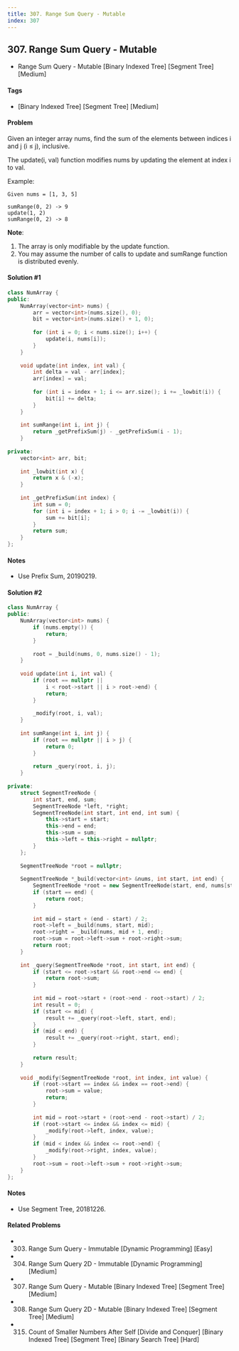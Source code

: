 ```yaml
---
title: 307. Range Sum Query - Mutable
index: 307
---
```


## 307. Range Sum Query - Mutable
- Range Sum Query - Mutable [Binary Indexed Tree] [Segment Tree] [Medium]

#### Tags
- [Binary Indexed Tree] [Segment Tree] [Medium]

#### Problem
Given an integer array nums, find the sum of the elements between indices i and j (i ≤ j), inclusive.

The update(i, val) function modifies nums by updating the element at index i to val.

Example:

    Given nums = [1, 3, 5]

    sumRange(0, 2) -> 9
    update(1, 2)
    sumRange(0, 2) -> 8

**Note**:

1. The array is only modifiable by the update function.
2. You may assume the number of calls to update and sumRange function is distributed evenly.

#### Solution #1
``` C++
class NumArray {
public:
    NumArray(vector<int> nums) {
        arr = vector<int>(nums.size(), 0);
        bit = vector<int>(nums.size() + 1, 0);
        
        for (int i = 0; i < nums.size(); i++) {
            update(i, nums[i]);
        }
    }
    
    void update(int index, int val) {
        int delta = val - arr[index];
        arr[index] = val;
        
        for (int i = index + 1; i <= arr.size(); i += _lowbit(i)) {
            bit[i] += delta;
        }
    }
    
    int sumRange(int i, int j) {
        return _getPrefixSum(j) - _getPrefixSum(i - 1);
    }
    
private:
    vector<int> arr, bit;
    
    int _lowbit(int x) {
        return x & (-x);
    }
    
    int _getPrefixSum(int index) {
        int sum = 0;
        for (int i = index + 1; i > 0; i -= _lowbit(i)) {
            sum += bit[i];
        }
        return sum;
    }
};
```

#### Notes
- Use Prefix Sum, 20190219.

#### Solution #2
``` C++
class NumArray {
public:
    NumArray(vector<int> nums) {
        if (nums.empty()) {
            return;
        }
        
        root = _build(nums, 0, nums.size() - 1);
    }
    
    void update(int i, int val) {
        if (root == nullptr || 
            i < root->start || i > root->end) {
            return;
        }
        
        _modify(root, i, val);
    }
    
    int sumRange(int i, int j) {
        if (root == nullptr || i > j) {
            return 0;
        }
        
        return _query(root, i, j);
    }
    
private:
    struct SegmentTreeNode {
        int start, end, sum;
        SegmentTreeNode *left, *right;
        SegmentTreeNode(int start, int end, int sum) {
            this->start = start;
            this->end = end;
            this->sum = sum;
            this->left = this->right = nullptr;
        }
    };
    
    SegmentTreeNode *root = nullptr;
    
    SegmentTreeNode *_build(vector<int> &nums, int start, int end) {
        SegmentTreeNode *root = new SegmentTreeNode(start, end, nums[start]);
        if (start == end) {
            return root;
        }
        
        int mid = start + (end - start) / 2;
        root->left = _build(nums, start, mid);
        root->right = _build(nums, mid + 1, end);
        root->sum = root->left->sum + root->right->sum;
        return root;
    }
    
    int _query(SegmentTreeNode *root, int start, int end) {
        if (start <= root->start && root->end <= end) {
            return root->sum;
        }
        
        int mid = root->start + (root->end - root->start) / 2;
        int result = 0;
        if (start <= mid) {
            result += _query(root->left, start, end);
        }
        if (mid < end) {
            result += _query(root->right, start, end);
        }
        
        return result;
    }
    
    void _modify(SegmentTreeNode *root, int index, int value) {
        if (root->start == index && index == root->end) {
            root->sum = value;
            return;
        }
        
        int mid = root->start + (root->end - root->start) / 2;
        if (root->start <= index && index <= mid) {
            _modify(root->left, index, value);
        }
        if (mid < index && index <= root->end) {
            _modify(root->right, index, value);
        }
        root->sum = root->left->sum + root->right->sum;
    }
};
```

#### Notes
- Use Segment Tree, 20181226.

#### Related Problems
- 303. Range Sum Query - Immutable [Dynamic Programming] [Easy]
- 304. Range Sum Query 2D - Immutable [Dynamic Programming] [Medium]
- 307. Range Sum Query - Mutable [Binary Indexed Tree] [Segment Tree] [Medium]
- 308. Range Sum Query 2D - Mutable [Binary Indexed Tree] [Segment Tree] [Medium]
- 315. Count of Smaller Numbers After Self [Divide and Conquer] [Binary Indexed Tree] [Segment Tree] [Binary Search Tree] [Hard]

